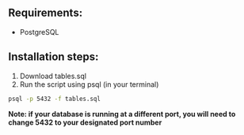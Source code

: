 ## Requirements:
- PostgreSQL

## Installation steps:
1. Download tables.sql
2. Run the script using psql (in your terminal)
```bash
psql -p 5432 -f tables.sql
```
<b>Note: if your database is running at a different port, you will need to change 5432 to your designated port number</b>